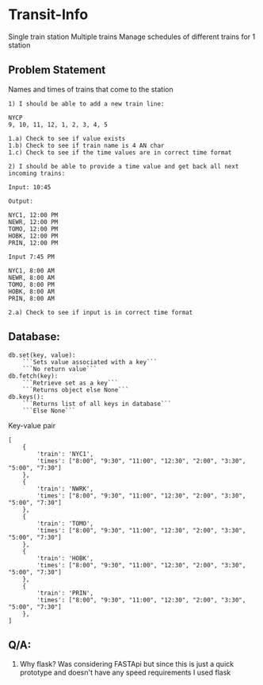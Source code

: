 # Transit-Info

Single train station 
Multiple trains 
Manage schedules of different trains for 1 station

## Problem Statement

Names and times of trains that come to the station

```
1) I should be able to add a new train line: 

NYCP
9, 10, 11, 12, 1, 2, 3, 4, 5

1.a) Check to see if value exists 
1.b) Check to see if train name is 4 AN char
1.c) Check to see if the time values are in correct time format

```

```
2) I should be able to provide a time value and get back all next incoming trains: 

Input: 10:45

Output: 

NYC1, 12:00 PM
NEWR, 12:00 PM
TOMO, 12:00 PM
HOBK, 12:00 PM
PRIN, 12:00 PM

Input 7:45 PM

NYC1, 8:00 AM
NEWR, 8:00 AM
TOMO, 8:00 PM
HOBK, 8:00 AM
PRIN, 8:00 AM

2.a) Check to see if input is in correct time format
```

## Database:

```
db.set(key, value):
    ```Sets value associated with a key```
    ```No return value```
db.fetch(key):
    ```Retrieve set as a key```
    ```Returns object else None```
db.keys():
    ```Returns list of all keys in database```
    ```Else None```
```

Key-value pair

```
[
    {
        'train': 'NYC1',
        'times': ["8:00", "9:30", "11:00", "12:30", "2:00", "3:30", "5:00", "7:30"]
    },
    {
        'train': 'NWRK',
        'times': ["8:00", "9:30", "11:00", "12:30", "2:00", "3:30", "5:00", "7:30"]
    },
    {
        'train': 'TOMO',
        'times': ["8:00", "9:30", "11:00", "12:30", "2:00", "3:30", "5:00", "7:30"]
    },
    {
        'train': 'HOBK',
        'times': ["8:00", "9:30", "11:00", "12:30", "2:00", "3:30", "5:00", "7:30"]
    },
    {
        'train': 'PRIN',
        'times': ["8:00", "9:30", "11:00", "12:30", "2:00", "3:30", "5:00", "7:30"]
    },
]

```
## Q/A:
1) Why flask? 
    Was considering FASTApi but since this is just a quick prototype and doesn't have any speed requirements I used flask